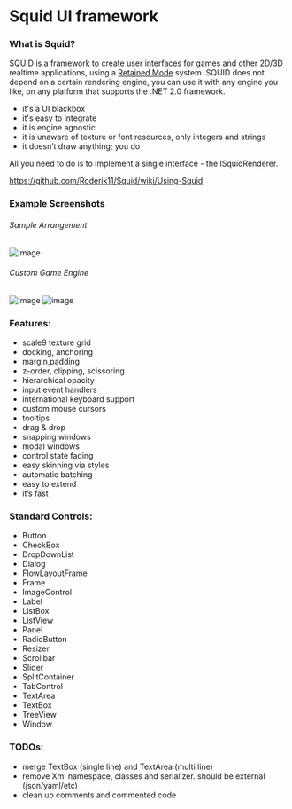 # Squid UI framework

### What is Squid?

SQUID is a framework to create user interfaces for games and other 2D/3D realtime applications, using a [Retained Mode](https://en.wikipedia.org/wiki/Retained_mode) system.
SQUID does not depend on a certain rendering engine, you can use it with any engine you like, on any platform that supports the .NET 2.0 framework.

- it's a UI blackbox
- it's easy to integrate
- it is engine agnostic
- it is unaware of texture or font resources, only integers and strings
- it doesn’t draw anything; you do

All you need to do is to implement a single interface - the ISquidRenderer.

https://github.com/Roderik11/Squid/wiki/Using-Squid

### Example Screenshots

###### Sample Arrangement
![image](https://user-images.githubusercontent.com/5743257/122032701-2b671680-cdd0-11eb-830d-299888acdbae.png "Sample Arrangement")
###### Custom Game Engine
![image](https://user-images.githubusercontent.com/5743257/122033159-91ec3480-cdd0-11eb-805f-37738eb6839c.png "Custom Game Engine")
![image](https://github.com/Roderik11/Squid/assets/5743257/f478f149-ffc1-4a98-bee2-9c5b6deb754a)


### Features:

- scale9 texture grid
- docking, anchoring
- margin,padding
- z-order, clipping, scissoring
- hierarchical opacity
- input event handlers
- international keyboard support
- custom mouse cursors
- tooltips
- drag & drop
- snapping windows
- modal windows
- control state fading
- easy skinning via styles
- automatic batching
- easy to extend
- it’s fast

### Standard Controls:

- Button
- CheckBox
- DropDownList
- Dialog
- FlowLayoutFrame
- Frame
- ImageControl
- Label
- ListBox
- ListView
- Panel
- RadioButton
- Resizer
- Scrollbar
- Slider
- SplitContainer
- TabControl
- TextArea
- TextBox
- TreeView
- Window

### TODOs:
- merge TextBox (single line) and TextArea (multi line)
- remove Xml namespace, classes and serializer. should be external (json/yaml/etc)
- clean up comments and commented code
